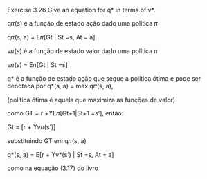 Exercise 3.26 Give an equation for q* in terms of v*.

q𝜋(s) é a função de estado ação dado uma política 𝜋

q𝜋(s, a)  = E𝜋[Gt | St =s, At = a]

v𝜋(s) é a função de estado valor dado uma política 𝜋

v𝜋(s) = E𝜋[Gt | St =s]

q* é a função de estado ação que segue a política ótima e pode ser denotada por q*(s, a)  = max  q𝜋(s, a),

(política ótima é aquela que maximiza as funções de valor)

como GT = r +ϒE𝜋[Gt+1|St+1 =s’], então:

Gt = [r + ϒv𝜋(s’)]

substituindo GT em q𝜋(s, a)

q*(s, a)  = E[r + ϒv*(s’) | St =s, At = a]

como na equação (3.17) do livro

